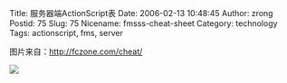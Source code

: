 Title: 服务器端ActionScript表
Date: 2006-02-13 10:48:45
Author: zrong
Postid: 75
Slug: 75
Nicename: fmsss-cheat-sheet
Category: technology
Tags: actionscript, fms, server

图片来自：<http://fczone.com/cheat/>

[![](/wp-content/uploads/2005/cheat_s.gif)](/wp-content/uploads/2005/cheat.gif)

